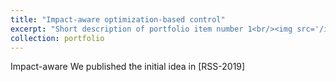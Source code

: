 ```yaml
---
title: "Impact-aware optimization-based control"
excerpt: "Short description of portfolio item number 1<br/><img src='/images/box-grabbing-crop.pdf'>"
collection: portfolio
---
```


Impact-aware
We published the initial idea in  [RSS-2019]
